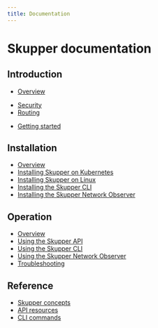 ```yaml
---
title: Documentation
---
```


# Skupper documentation

## Introduction

* [Overview](introduction/)
<!-- * [Use cases](introduction/use-cases.html) -->
* [Security](introduction/security.html)
* [Routing](introduction/routing.html)
<!-- * [Architecture](introduction/architecture.html) -->
* [Getting started]({{skupper_site_url}}/start/)

## Installation

* [Overview](installation/)
* [Installing Skupper on Kubernetes](installation/kubernetes.html)
* [Installing Skupper on Linux](installation/linux.html)
* [Installing the Skupper CLI](installation/cli.html)
* [Installing the Skupper Network Observer](installation/network-observer.html)

## Operation

* [Overview](operation/)
* [Using the Skupper API](operation/api/)
* [Using the Skupper CLI](operation/cli/)
* [Using the Skupper Network Observer](operation/network-observer/)
* [Troubleshooting](operation/troubleshooting.html)

## Reference

* [Skupper concepts]({{skupper_site_url}}/concepts/)
* [API resources]({{skupper_site_url}}/resources/)
* [CLI commands]({{skupper_site_url}}/commands/)
